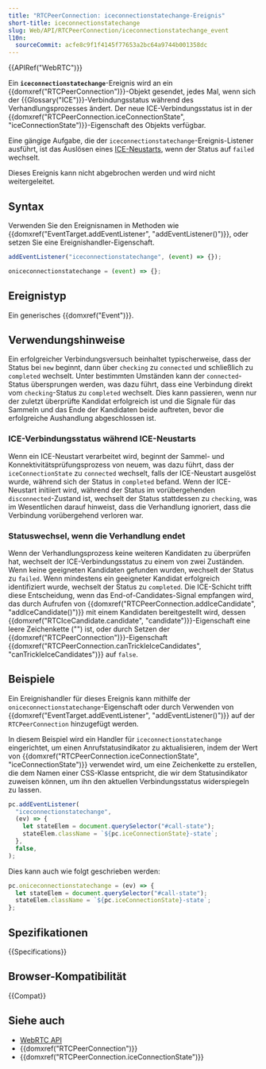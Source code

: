 ```yaml
---
title: "RTCPeerConnection: iceconnectionstatechange-Ereignis"
short-title: iceconnectionstatechange
slug: Web/API/RTCPeerConnection/iceconnectionstatechange_event
l10n:
  sourceCommit: acfe8c9f1f4145f77653a2bc64a9744b001358dc
---
```


{{APIRef("WebRTC")}}

Ein **`iceconnectionstatechange`**-Ereignis wird an ein {{domxref("RTCPeerConnection")}}-Objekt gesendet, jedes Mal, wenn sich der {{Glossary("ICE")}}-Verbindungsstatus während des Verhandlungsprozesses ändert.
Der neue ICE-Verbindungsstatus ist in der {{domxref("RTCPeerConnection.iceConnectionState", "iceConnectionState")}}-Eigenschaft des Objekts verfügbar.

Eine gängige Aufgabe, die der `iceconnectionstatechange`-Ereignis-Listener ausführt, ist das Auslösen eines [ICE-Neustarts](/de/docs/Web/API/WebRTC_API/Session_lifetime#ice_restart), wenn der Status auf `failed` wechselt.

Dieses Ereignis kann nicht abgebrochen werden und wird nicht weitergeleitet.

## Syntax

Verwenden Sie den Ereignisnamen in Methoden wie {{domxref("EventTarget.addEventListener", "addEventListener()")}}, oder setzen Sie eine Ereignishandler-Eigenschaft.

```js
addEventListener("iceconnectionstatechange", (event) => {});

oniceconnectionstatechange = (event) => {};
```

## Ereignistyp

Ein generisches {{domxref("Event")}}.

## Verwendungshinweise

Ein erfolgreicher Verbindungsversuch beinhaltet typischerweise, dass der Status bei `new` beginnt, dann über `checking` zu `connected` und schließlich zu `completed` wechselt. Unter bestimmten Umständen kann der `connected`-Status übersprungen werden, was dazu führt, dass eine Verbindung direkt vom `checking`-Status zu `completed` wechselt. Dies kann passieren, wenn nur der zuletzt überprüfte Kandidat erfolgreich ist und die Signale für das Sammeln und das Ende der Kandidaten beide auftreten, bevor die erfolgreiche Aushandlung abgeschlossen ist.

### ICE-Verbindungsstatus während ICE-Neustarts

Wenn ein ICE-Neustart verarbeitet wird, beginnt der Sammel- und Konnektivitätsprüfungsprozess von neuem, was dazu führt, dass der `iceConnectionState` zu `connected` wechselt, falls der ICE-Neustart ausgelöst wurde, während sich der Status in `completed` befand. Wenn der ICE-Neustart initiiert wird, während der Status im vorübergehenden `disconnected`-Zustand ist, wechselt der Status stattdessen zu `checking`, was im Wesentlichen darauf hinweist, dass die Verhandlung ignoriert, dass die Verbindung vorübergehend verloren war.

### Statuswechsel, wenn die Verhandlung endet

Wenn der Verhandlungsprozess keine weiteren Kandidaten zu überprüfen hat, wechselt der ICE-Verbindungsstatus zu einem von zwei Zuständen. Wenn keine geeigneten Kandidaten gefunden wurden, wechselt der Status zu `failed`. Wenn mindestens ein geeigneter Kandidat erfolgreich identifiziert wurde, wechselt der Status zu `completed`. Die ICE-Schicht trifft diese Entscheidung, wenn das End-of-Candidates-Signal empfangen wird, das durch Aufrufen von {{domxref("RTCPeerConnection.addIceCandidate", "addIceCandidate()")}} mit einem Kandidaten bereitgestellt wird, dessen {{domxref("RTCIceCandidate.candidate", "candidate")}}-Eigenschaft eine leere Zeichenkette ("") ist, oder durch Setzen der {{domxref("RTCPeerConnection")}}-Eigenschaft {{domxref("RTCPeerConnection.canTrickleIceCandidates", "canTrickleIceCandidates")}} auf `false`.

## Beispiele

Ein Ereignishandler für dieses Ereignis kann mithilfe der `oniceconnectionstatechange`-Eigenschaft oder durch Verwenden von {{domxref("EventTarget.addEventListener", "addEventListener()")}} auf der `RTCPeerConnection` hinzugefügt werden.

In diesem Beispiel wird ein Handler für `iceconnectionstatechange` eingerichtet, um einen Anrufstatusindikator zu aktualisieren, indem der Wert von {{domxref("RTCPeerConnection.iceConnectionState", "iceConnectionState")}} verwendet wird, um eine Zeichenkette zu erstellen, die dem Namen einer CSS-Klasse entspricht, die wir dem Statusindikator zuweisen können, um ihn den aktuellen Verbindungsstatus widerspiegeln zu lassen.

```js
pc.addEventListener(
  "iceconnectionstatechange",
  (ev) => {
    let stateElem = document.querySelector("#call-state");
    stateElem.className = `${pc.iceConnectionState}-state`;
  },
  false,
);
```

Dies kann auch wie folgt geschrieben werden:

```js
pc.oniceconnectionstatechange = (ev) => {
  let stateElem = document.querySelector("#call-state");
  stateElem.className = `${pc.iceConnectionState}-state`;
};
```

## Spezifikationen

{{Specifications}}

## Browser-Kompatibilität

{{Compat}}

## Siehe auch

- [WebRTC API](/de/docs/Web/API/WebRTC_API)
- {{domxref("RTCPeerConnection")}}
- {{domxref("RTCPeerConnection.iceConnectionState")}}
